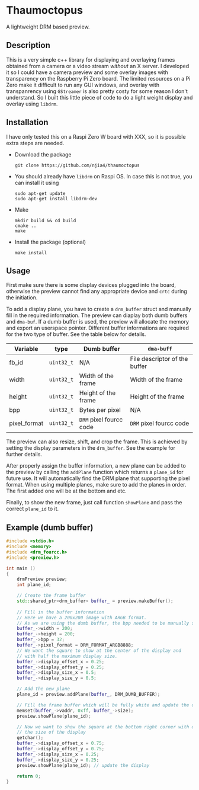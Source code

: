 # Thaumoctopus
A lightweight DRM based preview. 

## Description

This is a very simple c++ library for displaying and overlaying frames obtained from a camera or a video stream *without* an X server. I developed it so I could have a camera preview and some overlay images with transparency on the Raspberry Pi Zero board. The limited resources on a Pi Zero make it difficult to run any GUI windows, and overlay with transpanrency using ```GStreamer``` is also pretty costy for some reason I don't understand. So I built this little piece of code to do a light weight display and overlay using ```libdrm```. 

## Installation

I have only tested this on a Raspi Zero W board with XXX, so it is possible extra steps are needed. 

* Download the package

  ```shell
  git clone https://github.com/njia4/thaumoctopus
  ```

* You should already have ```libdrm``` on Raspi OS. In case this is not true, you can install it using

  ```shell
  sudo apt-get update
  sudo apt-get install libdrm-dev
  ```

* Make 

  ```shell
  mkdir build && cd build
  cmake ..
  make
  ```

* Install the package (optional)

  ```shell
  make install
  ```

## Usage

First make sure there is some display devices plugged into the board, otherwise the preview cannot find any appropriate device and ```crtc``` during the initiation. 

To add a display plane, you have to create a ```drm_buffer``` struct and manually fill in the required information. The preview can diaplay both dumb buffers and ```dma-buf```. If a dumb buffer is used, the preview will allocate the memory and export an userspace pointer. Different buffer informations are required for the two type of buffer. See the table below for details. 

| Variable     | type           | Dumb buffer                 | ```dma-buff```                |
| ------------ | -------------- | --------------------------- | ----------------------------- |
| fb_id        | ```uint32_t``` | N/A                         | File descriptor of the buffer |
| width        | ```uint32_t``` | Width of the frame          | Width of the frame            |
| height       | ```uint32_t``` | Height of the frame         | Height of the frame           |
| bpp          | ```uint32_t``` | Bytes per pixel             | N/A                           |
| pixel_format | ```uint32_t``` | ```DRM``` pixel fourcc code | ```DRM``` pixel fourcc code   |

The preview can also resize, shift, and crop the frame. This is achieved by setting the display parameters in the ```drm_buffer```. See the example for further details. 

After properly assign the buffer information, a new plane can be added to the preview by calling the ```addPlane``` function which returns a ```plane_id``` for future use. It will automatically find the DRM plane that supporting the pixel format. When using multiple planes, make sure to add the planes in order. The first added one will be at the bottom and etc. 

Finally, to show the new frame, just call function ```showPlane``` and pass the correct ```plane_id``` to it. 

## Example (dumb buffer)

```c++
#include <stdio.h>
#include <memory>
#include <drm_fourcc.h>
#include <preview.h>

int main ()
{
	drmPreview preview;
	int plane_id;

	// Create the frame buffer
	std::shared_ptr<drm_buffer> buffer_ = preview.makeBuffer();
	
	// Fill in the buffer information
	// Here we have a 200x200 image with ARGB format. 
	// As we are using the dumb buffer, the bpp needed to be manually set
	buffer_->width = 200;
	buffer_->height = 200;
	buffer_->bpp = 32;
	buffer_->pixel_format = DRM_FORMAT_ARGB8888;
	// We want the square to show at the center of the display and 
	// with half the maximum display size. 
	buffer_->display_offset_x = 0.25;
	buffer_->display_offset_y = 0.25;
	buffer_->display_size_x = 0.5;
	buffer_->display_size_y = 0.5;

	// Add the new plane
	plane_id = preview.addPlane(buffer_, DRM_DUMB_BUFFER);

	// Fill the frame buffer which will be fully white and update the display
	memset(buffer_->vaddr, 0xff, buffer_->size);
	preview.showPlane(plane_id);

	// Now we want to show the square at the bottom right corner with quarter
	// the size of the display
	getchar();
	buffer_->display_offset_x = 0.75;
	buffer_->display_offset_y = 0.75;
	buffer_->display_size_x = 0.25;
	buffer_->display_size_y = 0.25;
	preview.showPlane(plane_id); // update the display
	
	return 0;
}
```

